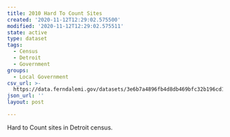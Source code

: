 ```yaml
---
title: 2010 Hard To Count Sites
created: '2020-11-12T12:29:02.575500'
modified: '2020-11-12T12:29:02.575511'
state: active
type: dataset
tags:
  - Census
  - Detroit
  - Government
groups:
  - Local Government
csv_url: >-
  https://data.ferndalemi.gov/datasets/3e6b7a4896fb4d8db469bfc32b196cd1_0.csv?outSR=%7B%22latestWkid%22%3A3857%2C%22wkid%22%3A102100%7D
json_url: ''
layout: post

---
```

Hard to Count sites in Detroit census.
